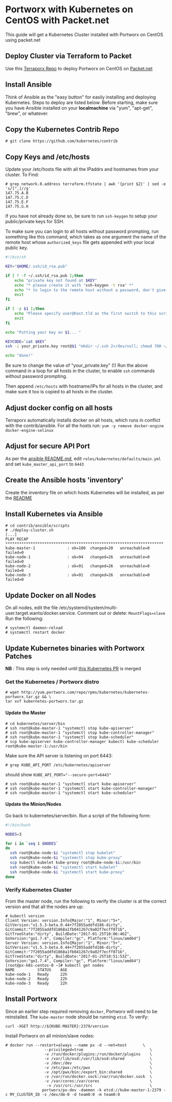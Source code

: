 # Portworx with Kubernetes on CentOS with Packet.net

This guide will get a Kubernetes Cluster installed with Portworx on CentOS using packet.net

## Deploy Cluster via Terraform to Packet

Use this [Terraporx Repo](https://github.com/portworx/terraporx/tree/master/packet) to deploy Portworx on CentOS on [Packet.net](https://www.packet.net/)

## Install Ansible

Think of Ansible as the "easy button" for easily installing and deploying Kubernetes. Steps to deploy are listed below. Before starting, make sure you have Ansible installed on your **localmachine** via "yum", "apt-get", "brew", or whatever.

## Copy the Kubernetes Contrib Repo

```text
# git clone https://github.com/kubernetes/contrib
```

## Copy Keys and /etc/hosts

Update your /etc/hosts file with all the IPaddrs and hostnames from your cluster. To Find:

```text
# grep network.0.address terraform.tfstate | awk '{print $2}' | sed -e 's/[",]//g'
147.75.A.B
147.75.C.D
147.75.E.F
147.75.G.H
```

If you have not already done so, be sure to run `ssh-keygen` to setup your public/private keys for SSH.

To make sure you can login to all hosts without password prompting, run something like this command, which takes as one argument the name of the remote host whose `authorized_keys` file gets appended with your local public key.

```bash
#!/bin/sh

KEY="$HOME/.ssh/id_rsa.pub"

if [ ! -f ~/.ssh/id_rsa.pub ];then
    echo "private key not found at $KEY"
    echo "* please create it with "ssh-keygen -t rsa" *"
    echo "* to login to the remote host without a password, don't give the key you create with ssh-keygen a password! *"
    exit
fi

if [ -z $1 ];then
    echo "Please specify user@host.tld as the first switch to this script"
    exit
fi

echo "Putting your key on $1... "

KEYCODE=`cat $KEY`
ssh -i your_private.key root@$1 "mkdir ~/.ssh 2>/dev/null; chmod 700 ~/.ssh; echo "$KEYCODE" >> ~/.ssh/authorized_keys; chmod 644 ~/.ssh/authorized_keys"

echo "done!"
```

Be sure to change the value of "your\_private.key" \(!\) Run the above command in a loop for all hosts in the cluster, to enable `ssh` commands without password prompting.

Then append `/etc/hosts` with hostname/IPs for all hosts in the cluster, and make sure it too is copied to all hosts in the cluster.

## Adjust docker config on all hosts

Terraporx automatically installs docker on all hosts, which runs in conflict with the contrib/ansible. For all the hosts run: `yum -y remove docker-engine docker-engine-selinux`

## Adjust for secure API Port

As per the [ansible README.md](https://github.com/kubernetes/contrib/blob/master/ansible/README.md#kubernetes-source-type), edit `roles/kubernetes/defaults/main.yml` and set `kube_master_api_port` to `6443`

## Create the Ansible hosts 'inventory'

Create the inventory file on which hosts Kubernetes will be installed, as per the [README](https://github.com/kubernetes/contrib/blob/master/ansible/README.md)

## Install Kubernetes via Ansible

```text
# cd contrib/ansible/scripts
# ./deploy-cluster.sh
[...]
PLAY RECAP *********************************************************************
kube-master-1              : ok=180  changed=20   unreachable=0    failed=0
kube-node-1                : ok=94   changed=26   unreachable=0    failed=0
kube-node-2                : ok=91   changed=26   unreachable=0    failed=0
kube-node-3                : ok=91   changed=26   unreachable=0    failed=0
```

## Update Docker on all Nodes

On all nodes, edit the file /etc/systemd/system/multi-user.target.wants/docker.service. Comment out or delete: `MountFlags=slave` Run the following:

```text
# systemctl daemon-reload
# systemctl restart docker
```

## Update Kubernetes binaries with Portworx Patches

**NB** : This step is only needed until [this Kubernetes PR](https://github.com/kubernetes/kubernetes/pull/39535) is merged

### Get the Kubernetes / Portworx distro

```text
# wget http://yum.portworx.com/repo/rpms/kubernetes/kubernetes-portworx.tar.gz && \
tar xvf kubernetes-portworx.tar.gz
```

#### Update the Master

```text
# cd kubernetes/server/bin
# ssh root@kube-master-1 "systemctl stop kube-apiserver"
# ssh root@kube-master-1 "systemctl stop kube-controller-manager"
# ssh root@kube-master-1 "systemctl stop kube-scheduler"
# scp kube-apiserver kube-controller-manager kubectl kube-scheduler root@kube-master-1:/usr/bin
```

Make sure the API server is listening on port 6443:

```text
# grep KUBE_API_PORT /etc/kubernetes/apiserver
```

should show `KUBE_API_PORT="--secure-port=6443"`

```text
# ssh root@kube-master-1 "systemctl start kube-apiserver"
# ssh root@kube-master-1 "systemctl start kube-controller-manager"
# ssh root@kube-master-1 "systemctl start kube-scheduler"
```

#### Update the Minion/Nodes

Go back to kubernetes/server/bin. Run a script of the following form:

```bash
#!/bin/bash

NODES=3

for i in `seq 1 $NODES`
do
  ssh root@kube-node-$i "systemctl stop kubelet"
  ssh root@kube-node-$i "systemctl stop kube-proxy"
  scp kubectl kubelet kube-proxy root@kube-node-$i:/usr/bin
  ssh root@kube-node-$i "systemctl start kubelet"
  ssh root@kube-node-$i "systemctl start kube-proxy"
done
```

### Verify Kubernetes Cluster

From the master node, run the following to verify the cluster is at the correct version and that all the nodes are up:

```text
# kubectl version
Client Version: version.Info{Major:"1", Minor:"5+", GitVersion:"v1.5.3-beta.0.44+7f2055addfd186-dirty", GitCommit:"7f2055addfd1868a1fb041267c9a02f7ecff071b", GitTreeState:"dirty", BuildDate:"2017-01-25T18:06:46Z", GoVersion:"go1.7.4", Compiler:"gc", Platform:"linux/amd64"}
Server Version: version.Info{Major:"1", Minor:"5+", GitVersion:"v1.5.3-beta.0.44+7f2055addfd186-dirty", GitCommit:"7f2055addfd1868a1fb041267c9a02f7ecff071b", GitTreeState:"dirty", BuildDate:"2017-01-25T18:51:53Z", GoVersion:"go1.7.4", Compiler:"gc", Platform:"linux/amd64"}
[root@px-k8s-centos-0 ~]# kubectl get nodes
NAME          STATUS    AGE
kube-node-1   Ready     22h
kube-node-2   Ready     22h
kube-node-3   Ready     22h
```

## Install Portworx

Since an earlier step required removing `docker`, Portworx will need to be reinstalled. The `kube-master` node should be running `etcd`. To verify:

```text
curl -XGET http://${KUBE-MASTER}:2379/version
```

Install Portworx on all minion/slave nodes:

```text
# docker run --restart=always --name px -d --net=host       \
                 --privileged=true                             \
                 -v /run/docker/plugins:/run/docker/plugins    \
                 -v /var/lib/osd:/var/lib/osd:shared           \
                 -v /dev:/dev                                  \
                 -v /etc/pwx:/etc/pwx                          \
                 -v /opt/pwx/bin:/export_bin:shared            \
                 -v /var/run/docker.sock:/var/run/docker.sock  \
                 -v /var/cores:/var/cores                      \
                  -v /usr/src:/usr/src                         \
                portworx/px-dev -daemon -k etcd://kube-master-1:2379 -c MY_CLUSTER_ID -s /dev/dm-0 -d team0:0 -m team0:0
```

